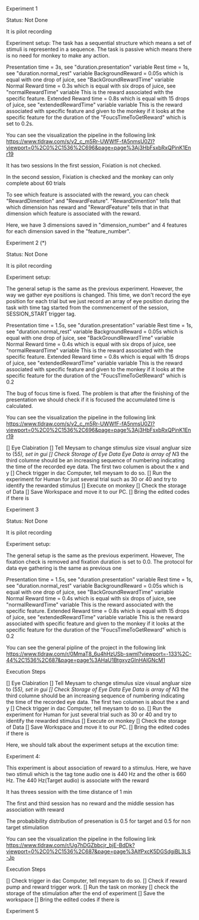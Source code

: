 Experiment 1

Status: Not Done

It is pilot recording

Experiment setup:
The task has a sequential structure which means a set of stimuli is represented in a sequence. The task is passive which means there is no need for monkey to make any action.

Presentation time = 3s, see "duration.presentation" variable
Rest time = 1s, see "duration.normal_rest" variable
BackgroundReward = 0.05s which is equal with one drop of juice, see "BackGroundRewardTime" variable
Normal Reward time = 0.3s which is equal with six drops of juice, see "normalRewardTime" variable This is the reward associated with the specific feature.
Extended Reward time = 0.8s which is equal with 15 drops of juice, see "extendedRewardTime" variable variable This is the reward associated with specific feature and given to the monkey if it looks at the specific feature for the duration of the "FoucsTimeToGetReward" which is set to 0.2s.

You can see the visualization the pipeline in the following link
https://www.tldraw.com/s/v2_c_m5Rr-UWWfF-fA5nmsU0ZI?viewport=0%2C0%2C1536%2C696&page=page%3Aj3HbFsxbRxQPinK1Enr19

It has two sessions
In the first session, Fixiation is not checked.

In the second session, Fixiation is checked and the monkey can only complete about 60 trials

To see which feature is associated with the reward, you can check "RewardDimention" and "RewardFeature". "RewardDimention" tells that which dimension has reward and "RewardFeature" tells that in that dimension which feature is associated with the reward.

Here, we have 3 dimensions saved in "dimension_number" and 4 features for each dimension saved in the "feature_number".

Experiment 2 (*)

Status: Not Done

It is pilot recording

Experiment setup:

The general setup is the same as the previous experiment. However, the way we gather eye positions is changed. This time, we don't record the eye position for each trial but we just record an array of eye position during the task with time tag started from the commencement of the session, SESSION_START trigger tag.

Presentation time = 1.5s, see "duration.presentation" variable
Rest time = 1s, see "duration.normal_rest" variable
BackgroundReward = 0.05s which is equal with one drop of juice, see "BackGroundRewardTime" variable
Normal Reward time = 0.4s which is equal with six drops of juice, see "normalRewardTime" variable This is the reward associated with the specific feature.
Extended Reward time = 0.8s which is equal with 15 drops of juice, see "extendedRewardTime" variable variable This is the reward associated with specific feature and given to the monkey if it looks at the specific feature for the duration of the "FoucsTimeToGetReward" which is 0.2

The bug of focus time is fixed. The problem is that after the finishing of the presentation we should check if it is focused 
the accumulated time is calculated.

You can see the visualization the pipeline in the following link
https://www.tldraw.com/s/v2_c_m5Rr-UWWfF-fA5nmsU0ZI?viewport=0%2C0%2C1536%2C696&page=page%3Aj3HbFsxbRxQPinK1Enr19


[] Eye Clabiration
[] Tell Meysam to change stimulus size visual angluar size to (5*5),  set in gui 
[] Check Storage of Eye Data 
Eye Data is array of N*3 the third columne should be an increasing sequence of numbering indicating the time of the recorded eye data. The first two columen is about the x and y
[] Check trigger in dac Computer, tell meysam to do so.
[] Run the experiment for Human for just several trial such as 30 or 40 and try to identify the rewarded stimulus
[] Execute on monkey
[] Check the storage of Data 
[] Save Workspace and move it to our PC.
[] Bring the edited codes if there is 



Experiment 3

Status: Not Done

It is pilot recording

Experiment setup:

The general setup is the same as the previous experiment. However, The fixation check is removed and fixation duration is set to 0.0. The protocol for data eye gathering is the same as previous one

Presentation time = 1.5s, see "duration.presentation" variable
Rest time = 1s, see "duration.normal_rest" variable
BackgroundReward = 0.05s which is equal with one drop of juice, see "BackGroundRewardTime" variable
Normal Reward time = 0.4s which is equal with six drops of juice, see "normalRewardTime" variable This is the reward associated with the specific feature.
Extended Reward time = 0.8s which is equal with 15 drops of juice, see "extendedRewardTime" variable variable This is the reward associated with specific feature and given to the monkey if it looks at the specific feature for the duration of the "FoucsTimeToGetReward" which is 0.2





You can see the general pipline of the project in the following link
https://www.tldraw.com/r/0MmaT8_6u4hHzUSb-swml?viewport=-133%2C-44%2C1536%2C687&page=page%3AHaU1BtgxyzGInHAlGNcM1

Execution Steps

[] Eye Clabiration
[] Tell Meysam to change stimulus size visual angluar size to (5*5),  set in gui 
[] Check Storage of Eye Data 
Eye Data is array of N*3 the third columne should be an increasing sequence of numbering indicating the time of the recorded eye data. The first two columen is about the x and y
[] Check trigger in dac Computer, tell meysam to do so.
[] Run the experiment for Human for just several trial such as 30 or 40 and try to identify the rewarded stimulus
[] Execute on monkey
[] Check the storage of Data 
[] Save Workspace and move it to our PC.
[] Bring the edited codes if there is 

Here, we should talk about the experiment setups at the excution time:




Experiment 4:

This experiment is about association of reward to a stimulus. 
Here, we have two stimuli which is the tag tone audio one is 440 Hz and the other is 660 Hz.
The 440 Hz(Target audio) is associate with the reward

It has threes session with the time distance of 1 min

The first and third session has no reward and the middle session has association with reward

The probabibility distribution of presenation is 0.5 for target and 0.5 for non target stimulation

You can see the visualization the pipeline in the following link
https://www.tldraw.com/r/Ug7hDGZbbcjr_bjE-BdDk?viewport=0%2C0%2C1536%2C687&page=page%3AlfPxcK5DGSdgiBL3LS-Jp

Execution Steps

[] Check trigger in dac Computer, tell meysam to do so.
[] Check if reward pump and reward trigger work. 
[] Run the task on monkey
[] check the storage of the stimulation after the end of experiment
[] Save the workspace
[] Bring the edited codes if there is 


Experiment 5


